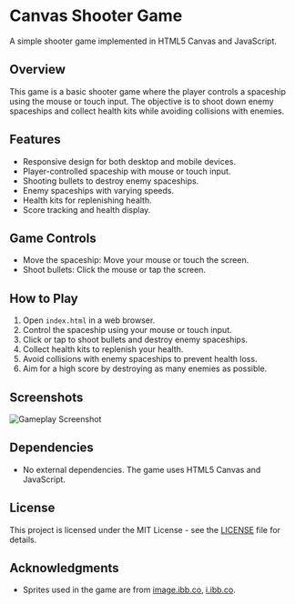# Canvas Shooter Game

A simple shooter game implemented in HTML5 Canvas and JavaScript.

## Overview

This game is a basic shooter game where the player controls a spaceship using the mouse or touch input. The objective is to shoot down enemy spaceships and collect health kits while avoiding collisions with enemies.

## Features

- Responsive design for both desktop and mobile devices.
- Player-controlled spaceship with mouse or touch input.
- Shooting bullets to destroy enemy spaceships.
- Enemy spaceships with varying speeds.
- Health kits for replenishing health.
- Score tracking and health display.

## Game Controls

- Move the spaceship: Move your mouse or touch the screen.
- Shoot bullets: Click the mouse or tap the screen.

## How to Play

1. Open `index.html` in a web browser.
2. Control the spaceship using your mouse or touch input.
3. Click or tap to shoot bullets and destroy enemy spaceships.
4. Collect health kits to replenish your health.
5. Avoid collisions with enemy spaceships to prevent health loss.
6. Aim for a high score by destroying as many enemies as possible.

## Screenshots

![Gameplay Screenshot](screenshots/gameplay.png)

## Dependencies

- No external dependencies. The game uses HTML5 Canvas and JavaScript.

## License

This project is licensed under the MIT License - see the [LICENSE](LICENSE) file for details.

## Acknowledgments

- Sprites used in the game are from [image.ibb.co](https://image.ibb.co/), [i.ibb.co](https://i.ibb.co/).
